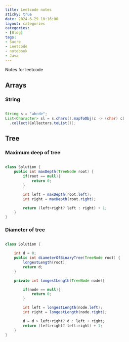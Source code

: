 ```yaml
---
title: Leetcode notes
sticky: true
date: 2024-6-29 10:16:00
layout: categories
categories:
- [Blog]
tags:
- Sucre
- Leetcode
- notebook
- Java
---
```


Notes for leetcode


<!-- more -->

## Arrays
### String

```` Java

String s = "abcde";
List<Character> sl = s.chars().mapToObj(c -> (char) c)
  .collect(Collectors.toList());
````



## Tree

### Maximum deep of tree

```` Java

class Solution {
    public int maxDepth(TreeNode root) {
        if(root == null){
            return 0;
        }

        int left = maxDepth(root.left);
        int right = maxDepth(root.right);

        return (left>right? left : right) + 1;
    }
}
````


### Diameter of tree

```` Java

class Solution {

    int d = 0;
    public int diameterOfBinaryTree(TreeNode root) {
        longestLength(root);
        return d;
    }

    private int longestLength(TreeNode node){

        if(node == null){
            return 0;
        }

        int left = longestLength(node.left);
        int right = longestLength(node.right);

        d = d > left+right? d : left + right;
        return (left>right? left:right) + 1;
    }
}
````




